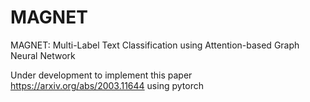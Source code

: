 # MAGNET
MAGNET: Multi-Label Text Classification using Attention-based Graph Neural Network

Under development to implement this paper https://arxiv.org/abs/2003.11644
using pytorch
